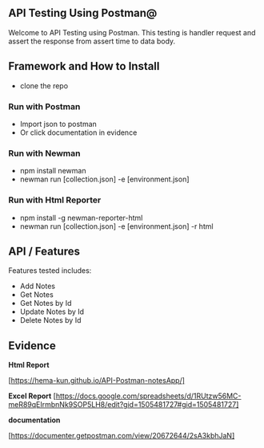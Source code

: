 ## API Testing Using Postman@
Welcome to API Testing using Postman. This testing is handler request and assert the response from assert time to data body.


## Framework and How to Install
- clone the repo

### Run with Postman
- Import json to postman
- Or click documentation in evidence

### Run with Newman
- npm install newman 
- newman run [collection.json] -e [environment.json]

### Run with Html Reporter
- npm install -g newman-reporter-html
- newman run [collection.json] -e [environment.json] -r html

## API / Features
Features tested includes:
- Add Notes
- Get Notes
- Get Notes by Id
- Update Notes by Id
- Delete Notes by Id

## Evidence

**Html Report**

[https://hema-kun.github.io/API-Postman-notesApp/]

**Excel Report**
[https://docs.google.com/spreadsheets/d/1RUtzw56MC-meR89qEIrmbnNk9SOP5LH8/edit?gid=1505481727#gid=1505481727]

**documentation**

[https://documenter.getpostman.com/view/20672644/2sA3kbhJaN]
